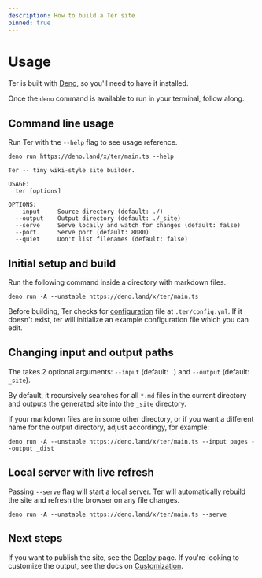 ```yaml
---
description: How to build a Ter site
pinned: true
---
```


# Usage

Ter is built with [Deno](https://deno.land/), so you'll need to have it
installed.

Once the `deno` command is available to run in your terminal, follow along.

## Command line usage

Run Ter with the `--help` flag to see usage reference.

```
deno run https://deno.land/x/ter/main.ts --help
```

```
Ter -- tiny wiki-style site builder.

USAGE:
  ter [options]

OPTIONS:
  --input     Source directory (default: ./)
  --output    Output directory (default: ./_site)
  --serve     Serve locally and watch for changes (default: false)
  --port      Serve port (default: 8080)
  --quiet     Don't list filenames (default: false)
```

## Initial setup and build

Run the following command inside a directory with markdown files.

```
deno run -A --unstable https://deno.land/x/ter/main.ts
```

Before building, Ter checks for [configuration](configuration.md) file at
`.ter/config.yml`. If it doesn't exist, ter will initialize an example
configuration file which you can edit.

## Changing input and output paths

The takes 2 optional arguments: `--input` (default: `.`) and `--output`
(default: `_site`).

By default, it recursively searches for all `*.md` files in the current
directory and outputs the generated site into the `_site` directory.

If your markdown files are in some other directory, or if you want a different
name for the output directory, adjust accordingy, for example:

```
deno run -A --unstable https://deno.land/x/ter/main.ts --input pages --output _dist
```

## Local server with live refresh

Passing `--serve` flag will start a local server. Ter will automatically rebuild
the site and refresh the browser on any file changes.

```
deno run -A --unstable https://deno.land/x/ter/main.ts --serve
```

## Next steps

If you want to publish the site, see the [Deploy](deploy.md) page. If you're
looking to customize the output, see the docs on [Customization](customize.md).
